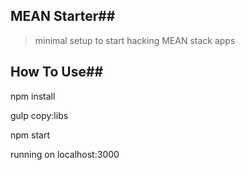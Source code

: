 ## MEAN Starter##

> minimal setup to start hacking MEAN stack apps

## How To Use##
npm install

gulp copy:libs

npm start

running on localhost:3000

